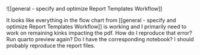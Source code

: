 ![[general - specify and optimize Report Templates Workflow]]

It looks like everything in the flow chart from [[general - specify and optimize Report Templates Workflow]] is working and I primarily need to work on remaining kinks impacting the pdf. How do I reproduce that error? Run quarto preview again? Do I have the corresponding notebook? I should probably reproduce the report files.